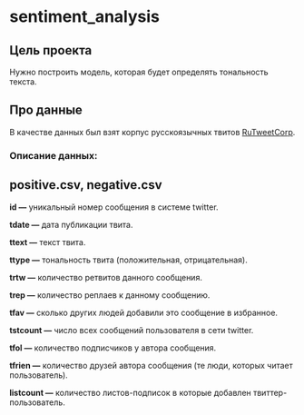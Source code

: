 # sentiment_analysis
## Цель проекта
Нужно построить модель, которая будет определять тональность текста.

## Про данные
В качестве данных был взят корпус русскоязычных твитов [RuTweetCorp](http://study.mokoron.com/).

### Описание данных:

**positive.csv, negative.csv**
---
**id —**  уникальный номер сообщения в системе twitter.

**tdate —** дата публикации твита.

**ttext —** текст твита.

**ttype —** тональность твита (положительная, отрицательная).

**trtw —** количество ретвитов данного сообщения.

**trep —** количество реплаев к данному сообщению.

**tfav —** сколько других людей добавили это сообщение в избранное.

**tstcount —** число всех сообщений пользователя в сети twitter.

**tfol —** количество подписчиков у автора сообщения.

**tfrien —** количество друзей автора сообщения (те люди, которых читает пользователь).

**listcount —** количество листов-подписок в которые добавлен твиттер-пользователь.



